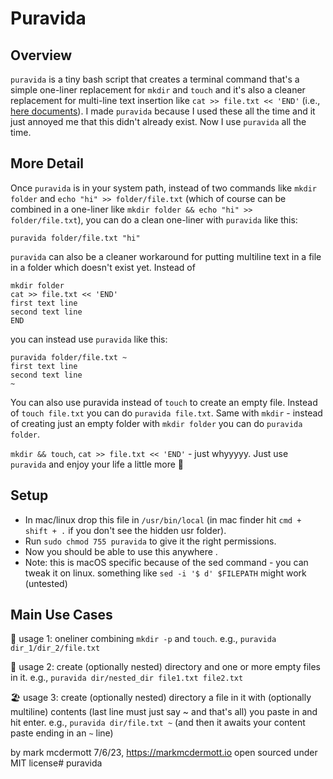 # Puravida

## Overview
`puravida` is a tiny bash script that creates a terminal command that's a simple one-liner replacement for `mkdir` and `touch` and it's also a cleaner replacement for multi-line text insertion like `cat >> file.txt << 'END'` (i.e., [here documents](https://en.wikipedia.org/wiki/Here_document)). I made  `puravida` because I used these all the time and it just annoyed me that this didn't already exist. Now I use `puravida` all the time.

## More Detail
Once `puravida` is in your system path, instead of two commands like `mkdir folder` and `echo "hi" >> folder/file.txt` (which of course can be combined in a one-liner like `mkdir folder && echo "hi" >> folder/file.txt`), you can do a clean one-liner with `puravida` like this: 
```
puravida folder/file.txt "hi"
```
`puravida` can also be a cleaner workaround for putting multiline text in a file in a folder which doesn't exist yet. Instead of
```
mkdir folder
cat >> file.txt << 'END'
first text line
second text line
END
```
you can instead use `puravida` like this:
```
puravida folder/file.txt ~
first text line
second text line
~
```
You can also use puravida instead of `touch` to create an empty file. Instead of `touch file.txt` you can do `puravida file.txt`. Same with `mkdir` - instead of creating just an empty folder with `mkdir folder` you can do `puravida folder`.

`mkdir && touch`, `cat >> file.txt << 'END'` - just whyyyyy. Just use `puravida` and enjoy your life a little more 🌴

## Setup
- In mac/linux drop this file in `/usr/bin/local` (in mac finder hit `cmd + shift + .` if you don't see the hidden usr folder).
- Run `sudo chmod 755 puravida` to give it the right permissions.
- Now you should be able to use this anywhere .
- Note: this is macOS specific because of the sed command - you can tweak it on linux. something like `sed -i '$ d' $FILEPATH` might work (untested)

## Main Use Cases
🌴 usage 1: oneliner combining `mkdir -p` and `touch`. e.g., `puravida dir_1/dir_2/file.txt`

🌊 usage 2: create (optionally nested) directory and one or more empty files in it. e.g., `puravida dir/nested_dir file1.txt file2.txt`

🏖️ usage 3: create (optionally nested) directory a file in it with (optionally multiline) contents (last line must just say ~ and that's all) you paste in and hit enter.
e.g., `puravida dir/file.txt ~` (and then it awaits your content paste ending in an `~` line)

by mark mcdermott 7/6/23, https://markmcdermott.io
open sourced under MIT license# puravida
